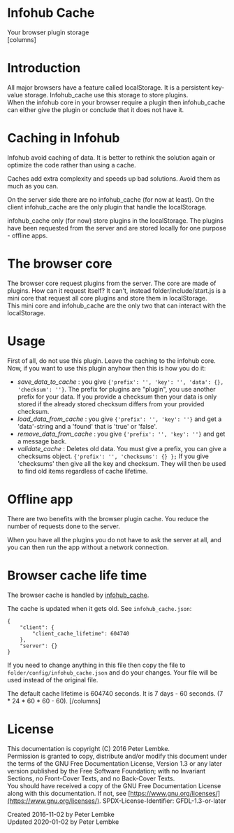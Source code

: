 # Infohub Cache
Your browser plugin storage  
[columns]
# Introduction
All major browsers have a feature called localStorage. It is a persistent key-value storage. Infohub_cache use this storage to store plugins.  
When the infohub core in your browser require a plugin then infohub_cache can either give the plugin or conclude that it does not have it.  

# Caching in Infohub
Infohub avoid caching of data. It is better to rethink the solution again or optimize the code rather than using a cache.  

Caches add extra complexity and speeds up bad solutions. Avoid them as much as you can.
  
On the server side there are no infohub_cache (for now at least). On the client infohub_cache are the only plugin that handle the localStorage.
  
infohub_cache only (for now) store plugins in the localStorage. The plugins have been requested from the server and are stored locally for one purpose - offline apps.  

# The browser core
The browser core request plugins from the server. The core are made of plugins. How can it request itself? It can't, instead folder/include/start.js is a mini core that request all core plugins and store them in localStorage.  
This mini core and infohub_cache are the only two that can interact with the localStorage.  

# Usage
First of all, do not use this plugin. Leave the caching to the infohub core. Now, if you want to use this plugin anyhow then this is how you do it:  

* _save_data_to_cache_ : you give `{'prefix': '', 'key': '', 'data': {}, 'checksum': ''}`. The prefix for plugins are "plugin", you use another prefix for your data. If you provide a checksum then your data is only stored if the already stored checksum differs from your provided checksum.  
* _load_data_from_cache_ : you give `{'prefix': '', 'key': ''}` and get a 'data'-string and a 'found' that is 'true' or 'false'.  
* _remove_data_from_cache_ : you give `{'prefix': '', 'key': ''}` and get a message back.  
* _validate_cache_ : Deletes old data. You must give a prefix, you can give a checksums object. `{'prefix': '', 'checksums': {} };` If you give 'checksums' then give all the key and checksum. They will then be used to find old items regardless of cache lifetime.  

# Offline app
There are two benefits with the browser plugin cache. You reduce the number of requests done to the server. 

When you have all the plugins you do not have to ask the server at all, and you can then run the app without a network connection.

# Browser cache life time
The browser cache is handled by [infohub_cache](plugin,infohub_cache).

The cache is updated when it gets old. See `infohub_cache.json`:
```
{
    "client": {
        "client_cache_lifetime": 604740
    },
    "server": {}
}
```   
If you need to change anything in this file then copy the file to `folder/config/infohub_cache.json` and do your changes. Your file will be used instead of the original file.

The default cache lifetime is 604740 seconds. It is 7 days - 60 seconds. (7 * 24 * 60 * 60 - 60).
[/columns]

# License
This documentation is copyright (C) 2016 Peter Lembke.  
Permission is granted to copy, distribute and/or modify this document under the terms of the GNU Free Documentation License, Version 1.3 or any later version published by the Free Software Foundation; with no Invariant Sections, no Front-Cover Texts, and no Back-Cover Texts.  
You should have received a copy of the GNU Free Documentation License along with this documentation. If not, see [https://www.gnu.org/licenses/](https://www.gnu.org/licenses/).  SPDX-License-Identifier: GFDL-1.3-or-later  

Created 2016-11-02 by Peter Lembke  
Updated 2020-01-02 by Peter Lembke  